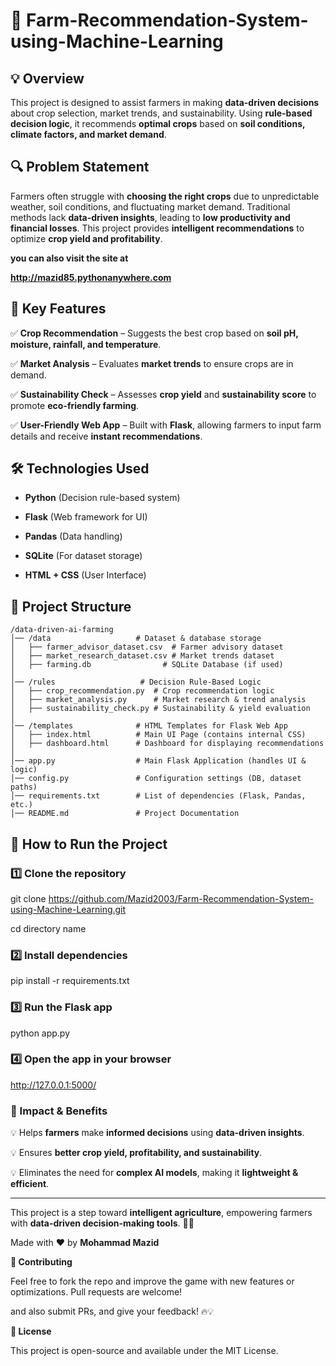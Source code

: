 # 🌟 Farm-Recommendation-System-using-Machine-Learning

## 💡 Overview
This project is designed to assist farmers in making **data-driven decisions** about crop selection, market trends, and sustainability. Using **rule-based decision logic**, it recommends **optimal crops** based on **soil conditions, climate factors, and market demand**.

## 🔍 Problem Statement
Farmers often struggle with **choosing the right crops** due to unpredictable weather, soil conditions, and fluctuating market demand. Traditional methods lack **data-driven insights**, leading to **low productivity and financial losses**. This project provides **intelligent recommendations** to optimize **crop yield and profitability**.

**you can also visit the site at**

**http://mazid85.pythonanywhere.com**

## 🔋 Key Features

✅ **Crop Recommendation** – Suggests the best crop based on **soil pH, moisture, rainfall, and temperature**.  

✅ **Market Analysis** – Evaluates **market trends** to ensure crops are in demand.  

✅ **Sustainability Check** – Assesses **crop yield** and **sustainability score** to promote **eco-friendly farming**.  

✅ **User-Friendly Web App** – Built with **Flask**, allowing farmers to input farm details and receive **instant recommendations**.  

## 🛠️ Technologies Used

- **Python** (Decision rule-based system)

- **Flask** (Web framework for UI)

- **Pandas** (Data handling)

- **SQLite** (For dataset storage)

- **HTML + CSS** (User Interface)

## 📂 Project Structure
```
/data-driven-ai-farming
│── /data                   # Dataset & database storage
│   ├── farmer_advisor_dataset.csv  # Farmer advisory dataset
│   ├── market_research_dataset.csv # Market trends dataset
│   ├── farming.db                # SQLite Database (if used)
│
│── /rules                   # Decision Rule-Based Logic
│   ├── crop_recommendation.py  # Crop recommendation logic
│   ├── market_analysis.py      # Market research & trend analysis
│   ├── sustainability_check.py # Sustainability & yield evaluation
│
│── /templates              # HTML Templates for Flask Web App
│   ├── index.html          # Main UI Page (contains internal CSS)
│   ├── dashboard.html      # Dashboard for displaying recommendations
│
│── app.py                  # Main Flask Application (handles UI & logic)
│── config.py               # Configuration settings (DB, dataset paths)
│── requirements.txt        # List of dependencies (Flask, Pandas, etc.)
│── README.md               # Project Documentation
```

## 🚀 How to Run the Project

### 1️⃣ Clone the repository

git clone https://github.com/Mazid2003/Farm-Recommendation-System-using-Machine-Learning.git

cd directory name

### 2️⃣ Install dependencies

pip install -r requirements.txt

### 3️⃣ Run the Flask app

python app.py

### 4️⃣ Open the app in your browser

http://127.0.0.1:5000/


### 🌟 Impact & Benefits

💡 Helps **farmers** make **informed decisions** using **data-driven insights**.  

💡 Ensures **better crop yield, profitability, and sustainability**.  

💡 Eliminates the need for **complex AI models**, making it **lightweight & efficient**.  

---
This project is a step toward **intelligent agriculture**, empowering farmers with **data-driven decision-making tools**. 🌱🚜  

Made with ❤️ by **Mohammad Mazid**

**🤝 Contributing**

Feel free to fork the repo and improve the game with new features or optimizations. Pull requests are welcome!

and also submit PRs, and give your feedback! 🔥💡

**📜 License**

This project is open-source and available under the MIT License.


